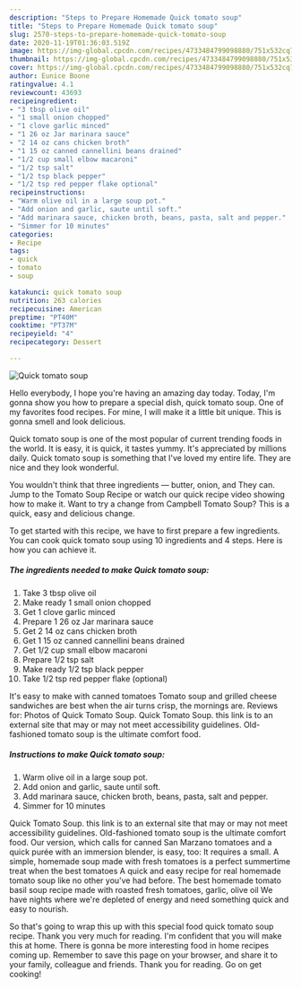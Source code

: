 ```yaml
---
description: "Steps to Prepare Homemade Quick tomato soup"
title: "Steps to Prepare Homemade Quick tomato soup"
slug: 2570-steps-to-prepare-homemade-quick-tomato-soup
date: 2020-11-19T01:36:03.519Z
image: https://img-global.cpcdn.com/recipes/4733484799098880/751x532cq70/quick-tomato-soup-recipe-main-photo.jpg
thumbnail: https://img-global.cpcdn.com/recipes/4733484799098880/751x532cq70/quick-tomato-soup-recipe-main-photo.jpg
cover: https://img-global.cpcdn.com/recipes/4733484799098880/751x532cq70/quick-tomato-soup-recipe-main-photo.jpg
author: Eunice Boone
ratingvalue: 4.1
reviewcount: 43693
recipeingredient:
- "3 tbsp olive oil"
- "1 small onion chopped"
- "1 clove garlic minced"
- "1 26 oz Jar marinara sauce"
- "2 14 oz cans chicken broth"
- "1 15 oz canned cannellini beans drained"
- "1/2 cup small elbow macaroni"
- "1/2 tsp salt"
- "1/2 tsp black pepper"
- "1/2 tsp red pepper flake optional"
recipeinstructions:
- "Warm olive oil in a large soup pot."
- "Add onion and garlic, saute until soft."
- "Add marinara sauce, chicken broth, beans, pasta, salt and pepper."
- "Simmer for 10 minutes"
categories:
- Recipe
tags:
- quick
- tomato
- soup

katakunci: quick tomato soup 
nutrition: 263 calories
recipecuisine: American
preptime: "PT40M"
cooktime: "PT37M"
recipeyield: "4"
recipecategory: Dessert

---
```



![Quick tomato soup](https://img-global.cpcdn.com/recipes/4733484799098880/751x532cq70/quick-tomato-soup-recipe-main-photo.jpg)

Hello everybody, I hope you're having an amazing day today. Today, I'm gonna show you how to prepare a special dish, quick tomato soup. One of my favorites food recipes. For mine, I will make it a little bit unique. This is gonna smell and look delicious.

Quick tomato soup is one of the most popular of current trending foods in the world. It is easy, it is quick, it tastes yummy. It's appreciated by millions daily. Quick tomato soup is something that I've loved my entire life. They are nice and they look wonderful.

You wouldn&#39;t think that three ingredients — butter, onion, and They can. Jump to the Tomato Soup Recipe or watch our quick recipe video showing how to make it. Want to try a change from Campbell Tomato Soup? This is a quick, easy and delicious change.


To get started with this recipe, we have to first prepare a few ingredients. You can cook quick tomato soup using 10 ingredients and 4 steps. Here is how you can achieve it.

<!--inarticleads1-->

##### The ingredients needed to make Quick tomato soup:

1. Take 3 tbsp olive oil
1. Make ready 1 small onion chopped
1. Get 1 clove garlic minced
1. Prepare 1 26 oz Jar marinara sauce
1. Get 2 14 oz cans chicken broth
1. Get 1 15 oz canned cannellini beans drained
1. Get 1/2 cup small elbow macaroni
1. Prepare 1/2 tsp salt
1. Make ready 1/2 tsp black pepper
1. Take 1/2 tsp red pepper flake (optional)


It&#39;s easy to make with canned tomatoes Tomato soup and grilled cheese sandwiches are best when the air turns crisp, the mornings are. Reviews for: Photos of Quick Tomato Soup. Quick Tomato Soup. this link is to an external site that may or may not meet accessibility guidelines. Old-fashioned tomato soup is the ultimate comfort food. 

<!--inarticleads2-->

##### Instructions to make Quick tomato soup:

1. Warm olive oil in a large soup pot.
1. Add onion and garlic, saute until soft.
1. Add marinara sauce, chicken broth, beans, pasta, salt and pepper.
1. Simmer for 10 minutes


Quick Tomato Soup. this link is to an external site that may or may not meet accessibility guidelines. Old-fashioned tomato soup is the ultimate comfort food. Our version, which calls for canned San Marzano tomatoes and a quick purée with an immersion blender, is easy, too: It requires a small. A simple, homemade soup made with fresh tomatoes is a perfect summertime treat when the best tomatoes A quick and easy recipe for real homemade tomato soup like no other you&#39;ve had before. The best homemade tomato basil soup recipe made with roasted fresh tomatoes, garlic, olive oil We have nights where we&#39;re depleted of energy and need something quick and easy to nourish. 

So that's going to wrap this up with this special food quick tomato soup recipe. Thank you very much for reading. I'm confident that you will make this at home. There is gonna be more interesting food in home recipes coming up. Remember to save this page on your browser, and share it to your family, colleague and friends. Thank you for reading. Go on get cooking!
